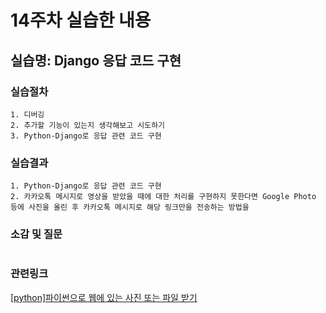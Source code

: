 # 14주차 실습한 내용

## 실습명: Django 응답 코드 구현

### 실습절차
```
1. 디버깅
2. 추가할 기능이 있는지 생각해보고 시도하기
3. Python-Django로 응답 관련 코드 구현
```

### 실습결과
```
1. Python-Django로 응답 관련 코드 구현
2. 카카오톡 메시지로 영상을 받았을 때에 대한 처리를 구현하지 못한다면 Google Photo 등에 사진을 올린 후 카카오톡 메시지로 해당 링크만을 전송하는 방법을 
```

### 소감 및 질문
```

```

### 관련링크
[[python]파이썬으로 웹에 있는 사진 또는 파일 받기](http://www.sagein.net/649)

